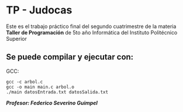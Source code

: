 # TP - Judocas
Este es el trabajo práctico final del segundo cuatrimestre de la materia **Taller de Programación** de 5to año Informática del Instituto Politécnico Superior

## Se puede compilar y ejecutar con:

GCC:
```
gcc -c arbol.c
gcc -o main main.c arbol.o
./main datosEntrada.txt datosSalida.txt
```

***Profesor: Federico Severino Guimpel***

